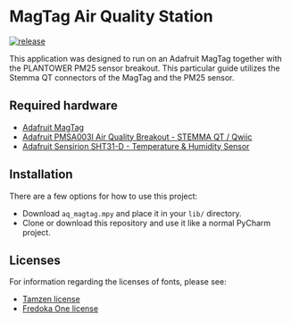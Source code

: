 # MagTag Air Quality Station

[![release](https://github.com/NascentMaker/AirQualityStation/actions/workflows/release.yml/badge.svg)](https://github.com/NascentMaker/AirQualityStation/actions/workflows/release.yml)

This application was designed to run on an Adafruit MagTag together with the
PLANTOWER PM25 sensor breakout. This particular guide utilizes the Stemma QT
connectors of the MagTag and the PM25 sensor.

## Required hardware

 - [Adafruit MagTag][adafruit_magtag]
 - [Adafruit PMSA003I Air Quality Breakout - STEMMA QT / Qwiic][adafruit_pmsa003i]
 - [Adafruit Sensirion SHT31-D - Temperature & Humidity Sensor][adafruit_sht31d]

## Installation

There are a few options for how to use this project:

 - Download `aq_magtag.mpy` and place it in your `lib/` directory.
 - Clone or download this repository and use it like a normal PyCharm project.

## Licenses

For information regarding the licenses of fonts, please see:

 - [Tamzen license][tamzen]
 - [Fredoka One license][fredoka]
 
[tamzen]: https://github.com/sunaku/tamzen-font/blob/master/LICENSE
[fredoka]: https://fonts.google.com/specimen/Fredoka+One#license
[adafruit_magtag]: https://www.adafruit.com/product/4819
[adafruit_pmsa003i]: https://www.adafruit.com/product/4632
[adafruit_sht31d]: https://www.adafruit.com/product/2857
